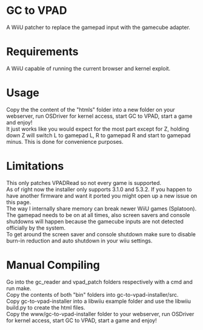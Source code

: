 # GC to VPAD
A WiiU patcher to replace the gamepad input with the gamecube adapter.

# Requirements
A WiiU capable of running the current browser and kernel exploit.  

# Usage
Copy the the content of the "htmls" folder into a new folder on your webserver, run OSDriver for kernel access, start GC to VPAD, start a game and enjoy!  
It just works like you would expect for the most part except for Z, holding down Z will switch L to gamepad L, R to gamepad R and start to gamepad minus. This is done for convenience purposes.

# Limitations
This only patches VPADRead so not every game is supported.  
As of right now the installer only supports 3.1.0 and 5.3.2. If you happen to have another firmware and want it ported you might open up a new issue on this page.  
The way I internally share memory can break newer WiiU games (Splatoon).  
The gamepad needs to be on at all times, also screen savers and console shutdowns will happen because the gamecube inputs are not detected officially by the system.  
To get around the screen saver and console shutdown make sure to disable burn-in reduction and auto shutdown in your wiiu settings.

# Manual Compiling
Go into the gc_reader and vpad_patch folders respectively with a cmd and run make.  
Copy the contents of both "bin" folders into gc-to-vpad-installer/src.  
Copy gc-to-vpad-installer into a libwiiu example folder and use the libwiiu build.py to create the html files.  
Copy the www/gc-to-vpad-installer folder to your webserver, run OSDriver for kernel access, start GC to VPAD, start a game and enjoy!  
